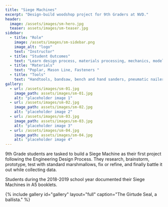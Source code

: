 ```yaml
---
title: "Siege Machines"
excerpt: "Design-build woodshop project for 9th Graders at NVD."
header:
  image: /assets/images/sm-hero.jpg
  teaser: assets/images/sm-teaser.jpg
sidebar:
  - title: "Role"
    image: /assets/images/sm-sidebar.png
    image_alt: "logo"
    text: "Instructor"
  - title: "Student Outcomes"
    text: "Learn design process, materials processing, mechanics, model testing, data collection, and project documentation."
  - title: "Materials"
    text: "Poplar, Mason Line, Fasteners "
  - title: "Tools"
    text: "Handtools, bandsaw, bench and hand sanders, pneumatic nailer"
gallery:
  - url: /assets/images/sm-01.jpg
    image_path: assets/images/sm-01.jpg
    alt: "placeholder image 1"
  - url: /assets/images/sm-02.jpg
    image_path: assets/images/sm-02.jpg
    alt: "placeholder image 2"
  - url: /assets/images/sm-03.jpg
    image_path: assets/images/sm-03.jpg
    alt: "placeholder image 3"
  - url: /assets/images/sm-04.jpg
    image_path: assets/images/sm-04.jpg
    alt: "placeholder image 4"  
---
```


9th Grade students are tasked to build a Siege Machine as their first project following the Engineering Design Process. They research, brainstorm, prototype, test with standard marshmallows, fix or refine, and finally battle it out while collecting data.

Students during the 2018-2019 school year documented their Siege Machines in A5 booklets.

{% include gallery id="gallery" layout="full" caption="The Girtude Seal, a ballista." %}
